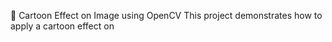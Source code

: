 🎨 Cartoon Effect on Image using OpenCV
This project demonstrates how to apply a cartoon  effect  on 

